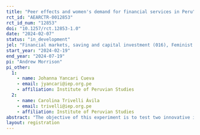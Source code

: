 ```yaml
---
title: "Peer effects and women's demand for financial services in Peru"
rct_id: "AEARCTR-0012853"
rct_id_num: "12853"
doi: "10.1257/rct.12853-1.0"
date: "2024-02-07"
status: "in_development"
jel: "Financial markets, saving and capital investment (016), Feminist economics (B54)"
start_year: "2024-02-19"
end_year: "2024-07-19"
pi: "Andrew Morrison"
pi_other:
  1:
    - name: Johanna Yancari Cueva
    - email: jyancari@iep.org.pe
    - affiliation: Institute of Peruvian Studies
  2:
    - name: Carolina Trivelli Ávila
    - email: trivelli@iep.org.pe
    - affiliation: Institute of Peruvian Studies
abstract: "The objective of this experiment is to test two innovative interventions to increase the use of credit and savings products by women entrepreneurs in Peru. A qualitative study carried out as part of the preparation of the RCTs identified behavioral biases related to self-efficacy, present bias and cognitive overload that affect the entrepreneurs’ behavior, and the two interventions are designed to address these biases. The interventions target existing clients of two important regulated financial institutions, which provides a route to scale should the interventions prove effective."
layout: registration
---
```


